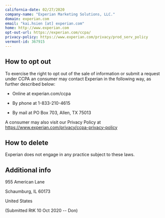 ```yaml
---
california-date: 02/27/2020
company-name: "Experian Marketing Solutions, LLC."
domain: experian.com
email: "kai.hsien [at] experian.com"
home: http://www.experian.com
opt-out-url: https://experian.com/ccpa/
privacy-policy: https://www.experian.com/privacy/prod_serv_policy
vermont-id: 367915
---
```


## How to opt out

To exercise the right to opt out of the sale of information or submit a request under CCPA an consumer may contact Experian in the following way, as further described below:

 * Online at experian.com/ccpa

 * By phone at 1-833-210-4615

 * By mail at PO Box 703, Allen, TX 75013

A consumer may also visit our Privacy Policy at https://www.experian.com/privacy/ccpa-privacy-policy


## How to delete

Experian does not engage in any practice subject to these laws.


## Additional info

955 American Lane

Schaumburg, IL 60173

United States



(Submitted RtK 10 Oct 2020 -- Don)
